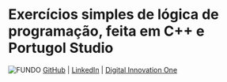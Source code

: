 # Exercícios simples de lógica de programação, feita em C++ e Portugol Studio

![FUNDO](https://user-images.githubusercontent.com/99832525/164370858-5d3224d3-7022-45c5-8768-9f37ee685cf9.png)
[GitHub](https://github.com/andreriffen) | [LinkedIn](https://www.linkedin.com/in/andre-gbf/) | [Digital Innovation One](https://web.dio.me/users/andreriffen6)
